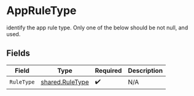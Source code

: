 # AppRuleType

identify the app rule type. Only one of the below should be not null, and  used.


## Fields

| Field                                                     | Type                                                      | Required                                                  | Description                                               |
| --------------------------------------------------------- | --------------------------------------------------------- | --------------------------------------------------------- | --------------------------------------------------------- |
| `RuleType`                                                | [shared.RuleType](../../../pkg/models/shared/ruletype.md) | :heavy_check_mark:                                        | N/A                                                       |